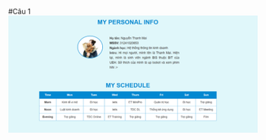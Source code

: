 #Câu 1
![image alt](https://github.com/thanhmai2604950/Minipro-/blob/8845885fc54ccb8764f715ced71bd3ff6a18a957/README.md/Screenshot%202024-12-03%20141118.png?raw=true)
